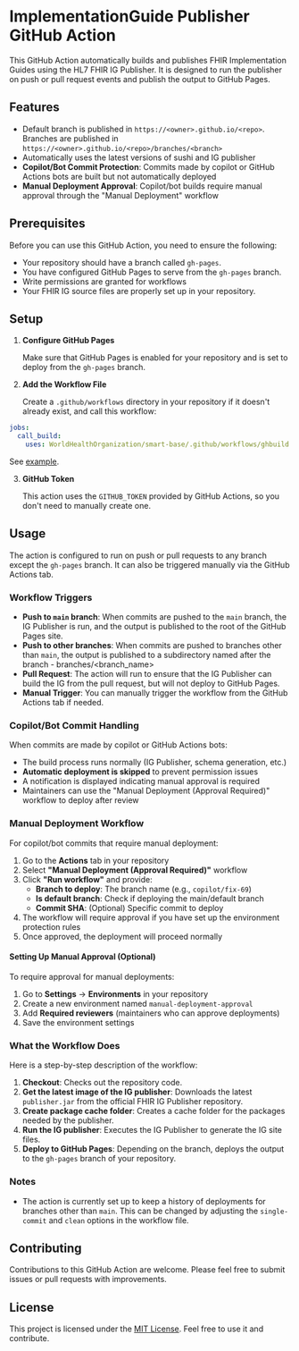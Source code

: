 # ImplementationGuide Publisher GitHub Action

This GitHub Action automatically builds and publishes FHIR Implementation Guides using the HL7 FHIR IG Publisher. It is designed to run the publisher on push or pull request events and publish the output to GitHub Pages.

## Features

- Default branch is published in `https://<owner>.github.io/<repo>`. Branches are published in `https://<owner>.github.io/<repo>/branches/<branch>`
- Automatically uses the latest versions of sushi and IG publisher
- **Copilot/Bot Commit Protection**: Commits made by copilot or GitHub Actions bots are built but not automatically deployed
- **Manual Deployment Approval**: Copilot/bot builds require manual approval through the "Manual Deployment" workflow

## Prerequisites

Before you can use this GitHub Action, you need to ensure the following:

- Your repository should have a branch called `gh-pages`.
- You have configured GitHub Pages to serve from the `gh-pages` branch.
- Write permissions are granted for workflows
- Your FHIR IG source files are properly set up in your repository.

## Setup

1. **Configure GitHub Pages**

   Make sure that GitHub Pages is enabled for your repository and is set to deploy from the `gh-pages` branch.

2. **Add the Workflow File**

   Create a `.github/workflows` directory in your repository if it doesn't already exist, and call this workflow:
```yaml
jobs:
  call_build: 
    uses: WorldHealthOrganization/smart-base/.github/workflows/ghbuild.yml@main
```

See [example](https://github.com/WorldHealthOrganization/smart-ig-starter-kit/blob/main/.github/workflows/ghbuild.yml).

3. **GitHub Token**

   This action uses the `GITHUB_TOKEN` provided by GitHub Actions, so you don't need to manually create one.

## Usage

The action is configured to run on push or pull requests to any branch except the `gh-pages` branch. It can also be triggered manually via the GitHub Actions tab.

### Workflow Triggers

- **Push to `main` branch**: When commits are pushed to the `main` branch, the IG Publisher is run, and the output is published to the root of the GitHub Pages site.
- **Push to other branches**: When commits are pushed to branches other than `main`, the output is published to a subdirectory named after the branch - branches/<branch_name>
- **Pull Request**: The action will run to ensure that the IG Publisher can build the IG from the pull request, but will not deploy to GitHub Pages.
- **Manual Trigger**: You can manually trigger the workflow from the GitHub Actions tab if needed.

### Copilot/Bot Commit Handling

When commits are made by copilot or GitHub Actions bots:
- The build process runs normally (IG Publisher, schema generation, etc.)
- **Automatic deployment is skipped** to prevent permission issues
- A notification is displayed indicating manual approval is required
- Maintainers can use the "Manual Deployment (Approval Required)" workflow to deploy after review

### Manual Deployment Workflow

For copilot/bot commits that require manual deployment:

1. Go to the **Actions** tab in your repository
2. Select **"Manual Deployment (Approval Required)"** workflow
3. Click **"Run workflow"** and provide:
   - **Branch to deploy**: The branch name (e.g., `copilot/fix-69`)
   - **Is default branch**: Check if deploying the main/default branch
   - **Commit SHA**: (Optional) Specific commit to deploy
4. The workflow will require approval if you have set up the environment protection rules
5. Once approved, the deployment will proceed normally

#### Setting Up Manual Approval (Optional)

To require approval for manual deployments:

1. Go to **Settings** → **Environments** in your repository
2. Create a new environment named `manual-deployment-approval`
3. Add **Required reviewers** (maintainers who can approve deployments)
4. Save the environment settings

### What the Workflow Does

Here is a step-by-step description of the workflow:

1. **Checkout**: Checks out the repository code.
2. **Get the latest image of the IG publisher**: Downloads the latest `publisher.jar` from the official FHIR IG Publisher repository.
4. **Create package cache folder**: Creates a cache folder for the packages needed by the publisher.
5. **Run the IG publisher**: Executes the IG Publisher to generate the IG site files.
6. **Deploy to GitHub Pages**: Depending on the branch, deploys the output to the `gh-pages` branch of your repository.

### Notes

- The action is currently set up to keep a history of deployments for branches other than `main`. This can be changed by adjusting the `single-commit` and `clean` options in the workflow file.


## Contributing

Contributions to this GitHub Action are welcome. Please feel free to submit issues or pull requests with improvements.

## License

This project is licensed under the [MIT License](LICENSE). Feel free to use it and contribute.
